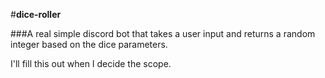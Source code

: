 #**dice-roller**

###A real simple discord bot that takes a user input and returns a random integer based on the dice parameters.

I'll fill this out when I decide the scope.